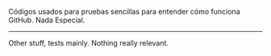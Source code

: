 Códigos usados para pruebas sencillas para entender cómo funciona GitHub. Nada Especial.
*************
Other stuff, tests mainly. Nothing really relevant.
